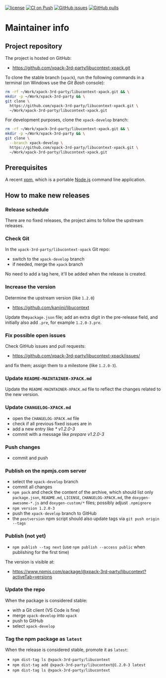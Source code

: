 [![license](https://img.shields.io/github/license/xpack-3rd-party/libucontext-xpack)](https://github.com/xpack-3rd-party/libucontext-xpack/blob/xpack/LICENSE)
[![CI on Push](https://github.com/xpack-3rd-party/libucontext-xpack/actions/workflows/CI.yml/badge.svg)](https://github.com/xpack-3rd-party/libucontext-xpack/actions/workflows/CI.yml)
[![GitHub issues](https://img.shields.io/github/issues/xpack-3rd-party/libucontext-xpack.svg)](https://github.com/xpack-3rd-party/libucontext-xpack/issues/)
[![GitHub pulls](https://img.shields.io/github/issues-pr/xpack-3rd-party/libucontext-xpack.svg)](https://github.com/xpack-3rd-party/libucontext-xpack/pulls)

# Maintainer info

## Project repository

The project is hosted on GitHub:

- <https://github.com/xpack-3rd-party/libucontext-xpack.git>

To clone the stable branch (`xpack`), run the following commands in a
terminal (on Windows use the _Git Bash_ console):

```sh
rm -rf ~/Work/xpack-3rd-party/libucontext-xpack.git && \
mkdir -p ~/Work/xpack-3rd-party && \
git clone \
  https://github.com/xpack-3rd-party/libucontext-xpack.git \
  ~/Work/xpack-3rd-party/libucontext-xpack.git
```

For development purposes, clone the `xpack-develop` branch:

```sh
rm -rf ~/Work/xpack-3rd-party/libucontext-xpack.git && \
mkdir -p ~/Work/xpack-3rd-party && \
git clone \
  --branch xpack-develop \
  https://github.com/xpack-3rd-party/libucontext-xpack.git \
  ~/Work/xpack-3rd-party/libucontext-xpack.git
```

## Prerequisites

A recent [xpm](https://xpack.github.io/xpm/), which is a portable
[Node.js](https://nodejs.org/) command line application.

## How to make new releases

### Release schedule

There are no fixed releases, the project aims to follow the upstream releases.

### Check Git

In the `xpack-3rd-party/libucontext-xpack` Git repo:

- switch to the `xpack-develop` branch
- if needed, merge the `xpack` branch

No need to add a tag here, it'll be added when the release is created.

### Increase the version

Determine the upstream version (like `1.2.0`)

- <https://github.com/kaniini/libucontext>

Update the`package.json` file; add an extra digit in the
pre-release field, and initially also add `.pre`,
for example `1.2.0-3.pre`.

### Fix possible open issues

Check GitHub issues and pull requests:

- <https://github.com/xpack-3rd-party/libucontext-xpack/issues/>

and fix them; assign them to a milestone (like `1.2.0-3`).

### Update `README-MAINTAINER-XPACK.md`

Update the `README-MAINTAINER-XPACK.md` file to reflect the changes
related to the new version.

### Update `CHANGELOG-XPACK.md`

- open the `CHANGELOG-XPACK.md` file
- check if all previous fixed issues are in
- add a new entry like _* v1.2.0-3_
- commit with a message like _prepare v1.2.0-3_

### Push changes

- commit and push

### Publish on the npmjs.com server

- select the `xpack-develop` branch
- commit all changes
- `npm pack` and check the content of the archive, which should list
  only `package.json`, `README.md`, `LICENSE`, `CHANGELOG-XPACK.md`,
  the `doxygen-awesome-*.js` and `doxygen-custom/*` files;
  possibly adjust `.npmignore`
- `npm version 1.2.0-3`
- push the `xpack-develop` branch to GitHub
- the `postversion` npm script should also update tags via `git push origin --tags`

### Publish (not yet)

- `npm publish --tag next` (use `npm publish --access public` when
  publishing for the first time)

The version is visible at:

- <https://www.npmjs.com/package/@xpack-3rd-party/libucontext?activeTab=versions>

### Update the repo

When the package is considered stable:

- with a Git client (VS Code is fine)
- merge `xpack-develop` into `xpack`
- push to GitHub
- select `xpack-develop`

### Tag the npm package as `latest`

When the release is considered stable, promote it as `latest`:

- `npm dist-tag ls @xpack-3rd-party/libucontext`
- `npm dist-tag add @xpack-3rd-party/libucontext@1.2.0-3 latest`
- `npm dist-tag ls @xpack-3rd-party/libucontext`
